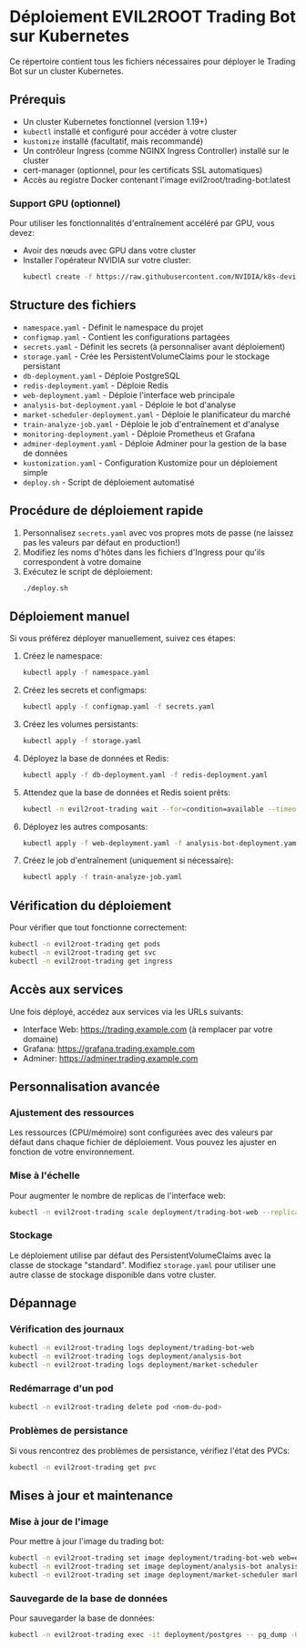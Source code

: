 # Déploiement EVIL2ROOT Trading Bot sur Kubernetes

Ce répertoire contient tous les fichiers nécessaires pour déployer le Trading Bot sur un cluster Kubernetes.

## Prérequis

- Un cluster Kubernetes fonctionnel (version 1.19+)
- `kubectl` installé et configuré pour accéder à votre cluster
- `kustomize` installé (facultatif, mais recommandé)
- Un contrôleur Ingress (comme NGINX Ingress Controller) installé sur le cluster
- cert-manager (optionnel, pour les certificats SSL automatiques)
- Accès au registre Docker contenant l'image evil2root/trading-bot:latest

### Support GPU (optionnel)

Pour utiliser les fonctionnalités d'entraînement accéléré par GPU, vous devez:
- Avoir des nœuds avec GPU dans votre cluster
- Installer l'opérateur NVIDIA sur votre cluster:
  ```bash
  kubectl create -f https://raw.githubusercontent.com/NVIDIA/k8s-device-plugin/master/nvidia-device-plugin.yml
  ```

## Structure des fichiers

- `namespace.yaml` - Définit le namespace du projet
- `configmap.yaml` - Contient les configurations partagées
- `secrets.yaml` - Définit les secrets (à personnaliser avant déploiement)
- `storage.yaml` - Crée les PersistentVolumeClaims pour le stockage persistant
- `db-deployment.yaml` - Déploie PostgreSQL
- `redis-deployment.yaml` - Déploie Redis
- `web-deployment.yaml` - Déploie l'interface web principale
- `analysis-bot-deployment.yaml` - Déploie le bot d'analyse
- `market-scheduler-deployment.yaml` - Déploie le planificateur du marché
- `train-analyze-job.yaml` - Déploie le job d'entraînement et d'analyse
- `monitoring-deployment.yaml` - Déploie Prometheus et Grafana
- `adminer-deployment.yaml` - Déploie Adminer pour la gestion de la base de données
- `kustomization.yaml` - Configuration Kustomize pour un déploiement simple
- `deploy.sh` - Script de déploiement automatisé

## Procédure de déploiement rapide

1. Personnalisez `secrets.yaml` avec vos propres mots de passe (ne laissez pas les valeurs par défaut en production!)
2. Modifiez les noms d'hôtes dans les fichiers d'Ingress pour qu'ils correspondent à votre domaine
3. Exécutez le script de déploiement:
   ```bash
   ./deploy.sh
   ```

## Déploiement manuel

Si vous préférez déployer manuellement, suivez ces étapes:

1. Créez le namespace:
   ```bash
   kubectl apply -f namespace.yaml
   ```

2. Créez les secrets et configmaps:
   ```bash
   kubectl apply -f configmap.yaml -f secrets.yaml
   ```

3. Créez les volumes persistants:
   ```bash
   kubectl apply -f storage.yaml
   ```

4. Déployez la base de données et Redis:
   ```bash
   kubectl apply -f db-deployment.yaml -f redis-deployment.yaml
   ```
   
5. Attendez que la base de données et Redis soient prêts:
   ```bash
   kubectl -n evil2root-trading wait --for=condition=available --timeout=300s deployment/postgres deployment/redis
   ```

6. Déployez les autres composants:
   ```bash
   kubectl apply -f web-deployment.yaml -f analysis-bot-deployment.yaml -f market-scheduler-deployment.yaml -f monitoring-deployment.yaml -f adminer-deployment.yaml
   ```

7. Créez le job d'entraînement (uniquement si nécessaire):
   ```bash
   kubectl apply -f train-analyze-job.yaml
   ```

## Vérification du déploiement

Pour vérifier que tout fonctionne correctement:

```bash
kubectl -n evil2root-trading get pods
kubectl -n evil2root-trading get svc
kubectl -n evil2root-trading get ingress
```

## Accès aux services

Une fois déployé, accédez aux services via les URLs suivants:

- Interface Web: https://trading.example.com (à remplacer par votre domaine)
- Grafana: https://grafana.trading.example.com
- Adminer: https://adminer.trading.example.com

## Personnalisation avancée

### Ajustement des ressources

Les ressources (CPU/mémoire) sont configurées avec des valeurs par défaut dans chaque fichier de déploiement. Vous pouvez les ajuster en fonction de votre environnement.

### Mise à l'échelle

Pour augmenter le nombre de replicas de l'interface web:

```bash
kubectl -n evil2root-trading scale deployment/trading-bot-web --replicas=3
```

### Stockage

Le déploiement utilise par défaut des PersistentVolumeClaims avec la classe de stockage "standard". Modifiez `storage.yaml` pour utiliser une autre classe de stockage disponible dans votre cluster.

## Dépannage

### Vérification des journaux

```bash
kubectl -n evil2root-trading logs deployment/trading-bot-web
kubectl -n evil2root-trading logs deployment/analysis-bot
kubectl -n evil2root-trading logs deployment/market-scheduler
```

### Redémarrage d'un pod

```bash
kubectl -n evil2root-trading delete pod <nom-du-pod>
```

### Problèmes de persistance

Si vous rencontrez des problèmes de persistance, vérifiez l'état des PVCs:

```bash
kubectl -n evil2root-trading get pvc
```

## Mises à jour et maintenance

### Mise à jour de l'image

Pour mettre à jour l'image du trading bot:

```bash
kubectl -n evil2root-trading set image deployment/trading-bot-web web=evil2root/trading-bot:nouvelle-version
kubectl -n evil2root-trading set image deployment/analysis-bot analysis-bot=evil2root/trading-bot:nouvelle-version
kubectl -n evil2root-trading set image deployment/market-scheduler market-scheduler=evil2root/trading-bot:nouvelle-version
```

### Sauvegarde de la base de données

Pour sauvegarder la base de données:

```bash
kubectl -n evil2root-trading exec -it deployment/postgres -- pg_dump -U postgres tradingbot > backup.sql
```